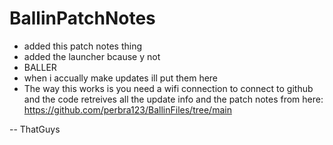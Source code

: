 # BallinPatchNotes

- added this patch notes thing
- added the launcher bcause y not
- BALLER
- when i accually make updates ill put them here
- The way this works is you need a wifi connection to connect to github and the code retreives all the update info and the patch notes from here: https://github.com/perbra123/BallinFiles/tree/main

-- ThatGuys
